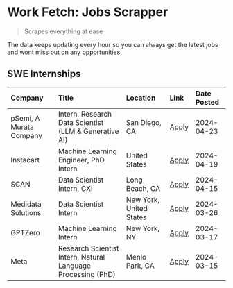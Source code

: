 # Work Fetch: Jobs Scrapper
> Scrapes everything at ease

The data keeps updating every hour so you can always get the latest jobs and wont miss out on any opportunities.

## SWE Internships
<!--START_SECTION:workfetch-->
| Company                 | Title                                                        | Location                | Link                                                                                                                                                                                                                                                                       | Date Posted   |
|:------------------------|:-------------------------------------------------------------|:------------------------|:---------------------------------------------------------------------------------------------------------------------------------------------------------------------------------------------------------------------------------------------------------------------------|:--------------|
| pSemi, A Murata Company | Intern, Research Data Scientist (LLM & Generative AI)        | San Diego, CA           | [Apply](https://www.linkedin.com/jobs/view/intern-research-data-scientist-llm-generative-ai-at-psemi-a-murata-company-3887074168?position=4&pageNum=0&refId=qjhuyNSEvTW7bHpP3k9z0A%3D%3D&trackingId=NzQbOwc0piEX2nJlvMeo3g%3D%3D&trk=public_jobs_jserp-result_search-card) | 2024-04-23    |
| Instacart               | Machine Learning Engineer, PhD Intern                        | United States           | [Apply](https://www.linkedin.com/jobs/view/machine-learning-engineer-phd-intern-at-instacart-3901991739?position=2&pageNum=0&refId=qjhuyNSEvTW7bHpP3k9z0A%3D%3D&trackingId=0UBS08TfZYURP%2B7%2BunUo5A%3D%3D&trk=public_jobs_jserp-result_search-card)                      | 2024-04-19    |
| SCAN                    | Data Scientist Intern, CXI                                   | Long Beach, CA          | [Apply](https://www.linkedin.com/jobs/view/data-scientist-intern-cxi-at-scan-3899690492?position=9&pageNum=0&refId=qjhuyNSEvTW7bHpP3k9z0A%3D%3D&trackingId=W0Rm%2Fm3N%2BIgC%2BVinM%2FGPDw%3D%3D&trk=public_jobs_jserp-result_search-card)                                  | 2024-04-15    |
| Medidata Solutions      | Data Scientist Intern                                        | New York, United States | [Apply](https://www.linkedin.com/jobs/view/data-scientist-intern-at-medidata-solutions-3810253704?position=8&pageNum=0&refId=qjhuyNSEvTW7bHpP3k9z0A%3D%3D&trackingId=lB5LnmMA1oZA8yHxNnAaUA%3D%3D&trk=public_jobs_jserp-result_search-card)                                | 2024-03-26    |
| GPTZero                 | Machine Learning Intern                                      | New York, NY            | [Apply](https://www.linkedin.com/jobs/view/machine-learning-intern-at-gptzero-3860723963?position=7&pageNum=0&refId=qjhuyNSEvTW7bHpP3k9z0A%3D%3D&trackingId=QDL0TlEZueDT2oWCLzAdfA%3D%3D&trk=public_jobs_jserp-result_search-card)                                         | 2024-03-17    |
| Meta                    | Research Scientist Intern, Natural Language Processing (PhD) | Menlo Park, CA          | [Apply](https://www.linkedin.com/jobs/view/research-scientist-intern-natural-language-processing-phd-at-meta-3858718375?position=10&pageNum=0&refId=qjhuyNSEvTW7bHpP3k9z0A%3D%3D&trackingId=af%2FgcPJBObJxNlrRTunhkQ%3D%3D&trk=public_jobs_jserp-result_search-card)       | 2024-03-15    |
<!--END_SECTION:workfetch-->
